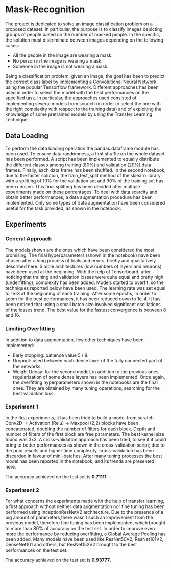 # Mask-Recognition

The project is dedicated to solve an image classification problem on a proposed dataset. In particular, the purpose is to classify images depicting groups of people based on the number of masked people. In the specific, the solution must discriminate between images depending on the following cases:
- All the people in the image are wearing a mask.
- No person in the image is wearing a mask.
- Someone in the image is not wearing a mask.

Being a classification problem, given an image, the goal has been to predict the correct class label by implementing a Convolutional Neural Network using the popular Tensorflow framework. Different approaches has been used in order to select the model with the best performances on the specified task. In particular, the approaches used consisted of implementing several models from scratch (in order to select the one with the right complexity with respect to the training data) and of exploiting the knowledge of some pretrained models by using the Transfer Learning Technique.

## Data Loading
To perform the data loading operation the pandas.dataframe module has been used. To ensure data randomness, a first shuffle on the whole dataset has been performed. A script has been implemented to equally distribute the different classes among training (80%) and validation (20%) data frames. Finally, each data frame has been shuffled.
In the second notebook, due to the faster solution, the train_test_split method of the sklearn library with a splitting of 10%
for the validation set and 90% of the training set has been chosen. This final splitting has been decided after multiple experiments made on these percentages. To deal with data scarcity and obtain better performances, a data augmentation procedure has been implemented. Only some types of data augmentation have been considered useful for the task provided, as shown in the notebook.

## Experiments
### General Approach
The models shown are the ones which have been considered the most promising. The final hyperparameters (shown in the notebook) have been chosen after a long process of trials and errors, briefly and qualitatively described here. Simple architectures (low numbers of layers and neurons) have been used at the beginning. With the help of Tensorboard, after noticing that training and validation losses were quite equal and pretty high (underfitting), complexity has been added. Models started to overfit, so the techniques reported below have been used. The learning rate was set equal to 1e-3 at the beginning of each training. After some epochs, in order to zoom for the best performances, it has been reduced down to 1e-4. It has been noticed that using a small batch size involved significant oscillations of the losses trend. The best value for the fastest convergence is between 8 and 16.

### Limiting Overfitting
In addition to data augmentation, few other techniques have been implemented:
- Early stopping: patience value 5 / 8. 
- Dropout: used between each dense layer of the fully connected part of the networks.
- Weight Decay: for the second model, in addition to the previous ones, regularization of some dense layers has been implemented. Once again, the overfitting hyperparameters shown in the notebooks are the final ones. They are obtained by many tuning operations, searching for the best validation loss.

### Experiment 1
In the first experiments, it has been tried to build a model from scratch. Conv2D -> Activation (Relu) -> Maxpool (2,2) blocks have been concatenated, doubling the number of filters for each block. Depth and number of filters of the first block are free parameters. The best kernel size found was 3x3. A cross-validation approach has been tried, to see if it could bring to better performances as shown in the cross-validation script; due to the poor results and higher time complexity, cross-validation has been discarded in favour of mini-batches. After many tuning processes the best model has been reported in the notebook, and its trends are presented here.

The accuracy achieved on the test set is **0.71111**.

### Experiment 2
For what concerns the experiments made with the help of transfer learning, a first approach without neither data augmentation nor fine tuning has been performed using InceptionResNetV2 architecture. Due to the presence of a big amount of parameters,there wasn’t such an improvement from the previous model, therefore fine tuning has been implemented, which brought to more than 80% of accuracy on the test set. In order to improve even more the performance by reducing overfitting, a Global Average Pooling has been added. Many models have been used like ResNet50V2, ResNet101V2, DenseNet101 and others, but ResNet152V2 brought to the best performances on the test set.

The accuracy achieved on the test set is **0.93777**.